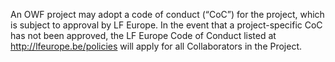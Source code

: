 An OWF project may adopt a code of conduct (“CoC”) for the project, which is subject to approval by LF Europe. In the event that a project-specific CoC has not been approved, the LF Europe Code of Conduct listed at http://lfeurope.be/policies will apply for all Collaborators in the Project.

